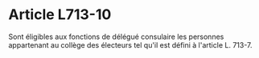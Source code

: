 # Article L713-10

Sont éligibles aux fonctions de délégué consulaire les personnes appartenant au collège des électeurs tel qu'il est défini à l'article L. 713-7.

